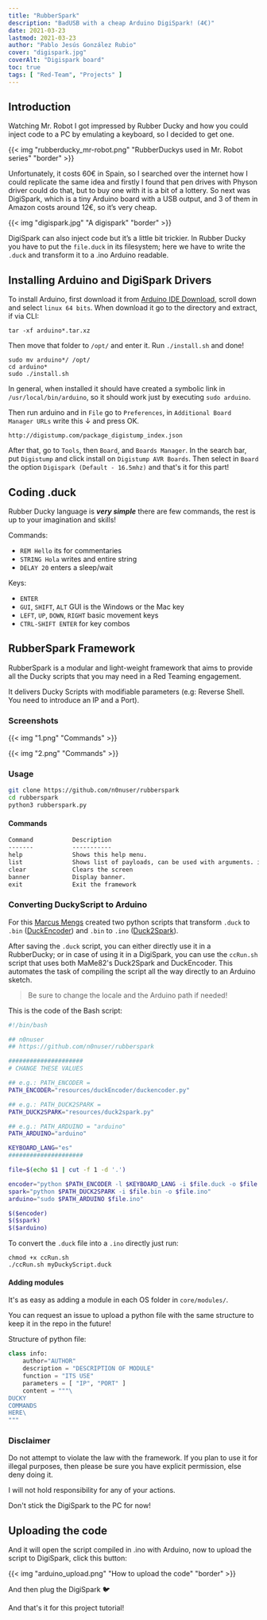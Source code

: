 ```yaml
---
title: "RubberSpark"
description: "BadUSB with a cheap Arduino DigiSpark! (4€)"
date: 2021-03-23
lastmod: 2021-03-23
author: "Pablo Jesús González Rubio"
cover: "digispark.jpg"
coverAlt: "Digispark board"
toc: true
tags: [ "Red-Team", "Projects" ]
---
```


## Introduction

Watching Mr. Robot I got impressed by Rubber Ducky and how you could inject code to a PC by emulating a keyboard, so I decided to get one.

{{< img "rubberducky_mr-robot.png" "RubberDuckys used in Mr. Robot series" "border" >}}

Unfortunately, it costs 60€ in Spain, so I searched over the internet how I could replicate the same idea and firstly I found that pen drives with Physon driver could do that, but to buy one with it is a bit of a lottery. So next was DigiSpark, which is a tiny Arduino board with a USB output, and 3 of them in Amazon costs around 12€, so it’s very cheap.

{{< img "digispark.jpg" "A digispark" "border" >}}

DigiSpark can also inject code but it’s a little bit trickier. In Rubber Ducky you have to put the `file.duck` in its filesystem; here we have to write the `.duck` and transform it to a .ino Arduino readable.

## Installing Arduino and DigiSpark Drivers

To install Arduino, first download it from [Arduino IDE Download](https://www.arduino.cc/en/Main/Software), scroll down and select `linux 64 bits`. When download it go to the directory and extract, if via CLI: 

```
tar -xf arduino*.tar.xz
```

Then move that folder to `/opt/` and enter it. Run `./install.sh` and done!

```
sudo mv arduino*/ /opt/
cd arduino*
sudo ./install.sh
```

In general, when installed it should have created a symbolic link in `/usr/local/bin/arduino`, so it should work just by executing `sudo arduino`.

Then run arduino and in `File` go to `Preferences`, in `Additional Board Manager URLs` write this ↓ and press OK.

```
http://digistump.com/package_digistump_index.json
```

After that, go to `Tools`, then `Board`, and `Boards Manager`. In the search bar, put `Digistump` and click install on `Digistump AVR Boards`. Then select in `Board` the option `Digispark (Default - 16.5mhz)` and that's it for this part!

## Coding .duck

Rubber Ducky language is ___very simple___ there are few commands, the rest is up to your imagination and skills!

Commands:

- `REM Hello` its for commentaries
- `STRING Hola` writes and entire string
- `DELAY 20` enters a sleep/wait

Keys:

- `ENTER`
- `GUI`, `SHIFT`, `ALT` GUI is the Windows or the Mac key
- `LEFT`, `UP`, `DOWN`, `RIGHT` basic movement keys
- `CTRL-SHIFT ENTER` for key combos


## RubberSpark Framework

RubberSpark is a modular and light-weight framework that aims to provide all the Ducky scripts that you may need in a Red Teaming engagement.

It delivers Ducky Scripts with modifiable parameters (e.g: Reverse Shell. You need to introduce an IP and a Port).

### Screenshots

{{< img "1.png" "Commands" >}}

{{< img "2.png" "Commands" >}}

### Usage

```bash
git clone https://github.com/n0nuser/rubberspark
cd rubberspark
python3 rubberspark.py
```

#### Commands

```txt
Command           Description
-------           -----------
help              Shows this help menu.
list              Shows list of payloads, can be used with arguments. i.E.: list linux
clear             Clears the screen
banner            Display banner.
exit              Exit the framework
```

### Converting DuckyScript to Arduino

For this [Marcus Mengs](https://github.com/mame82) created two python scripts that transform `.duck` to `.bin` ([DuckEncoder](https://github.com/mame82/duckencoder.py)) and `.bin` to `.ino` ([Duck2Spark](https://github.com/mame82/duck2spark)).

After saving the `.duck` script, you can either directly use it in a RubberDucky; or in case of using it in a DigiSpark, you can use the `ccRun.sh` script that uses both MaMe82's Duck2Spark and DuckEncoder. This automates the task of compiling the script all the way directly to an Arduino sketch.

> Be sure to change the locale and the Arduino path if needed!

This is the code of the Bash script:

```bash
#!/bin/bash

## n0nuser
## https://github.com/n0nuser/rubberspark

#####################
# CHANGE THESE VALUES

## e.g.: PATH_ENCODER = 
PATH_ENCODER="resources/duckEncoder/duckencoder.py"

## e.g.: PATH_DUCK2SPARK =
PATH_DUCK2SPARK="resources/duck2spark.py"

## e.g.: PATH_ARDUINO = "arduino"
PATH_ARDUINO="arduino"

KEYBOARD_LANG="es"
#####################

file=$(echo $1 | cut -f 1 -d '.')

encoder="python $PATH_ENCODER -l $KEYBOARD_LANG -i $file.duck -o $file.bin"
spark="python $PATH_DUCK2SPARK -i $file.bin -o $file.ino"
arduino="sudo $PATH_ARDUINO $file.ino"

$($encoder)
$($spark)
$($arduino)
```

To convert the `.duck` file into a `.ino` directly just run:

```
chmod +x ccRun.sh
./ccRun.sh myDuckyScript.duck
```

#### Adding modules

It's as easy as adding a module in each OS folder in `core/modules/`.

You can request an issue to upload a python file with the same structure to keep it in the repo in the future!

Structure of python file:

```py
class info:
    author="AUTHOR"
    description = "DESCRIPTION OF MODULE"
    function = "ITS USE"
    parameters = [ "IP", "PORT" ]
    content = """\
DUCKY
COMMANDS
HERE\
"""
```

### Disclaimer

Do not attempt to violate the law with the framework. If you plan to use it for illegal purposes, then please be sure you have explicit permission, else deny doing it.

I will not hold responsibility for any of your actions.

Don't stick the DigiSpark to the PC for now!

## Uploading the code

And it will open the script compiled in .ino with Arduino, now to upload the script to DigiSpark, click this button:

{{< img "arduino_upload.png" "How to upload the code" "border" >}}

And then plug the DigiSpark 🐦️

And that's it for this project tutorial!
